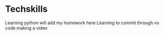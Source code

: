 # Techskills
Learning python will add my homework here 
Learning to commit through vs code
making a video